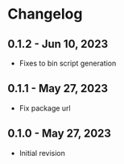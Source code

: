 # Changelog

## 0.1.2 - Jun 10, 2023

- Fixes to bin script generation

## 0.1.1 - May 27, 2023

- Fix package url

## 0.1.0 - May 27, 2023

- Initial revision